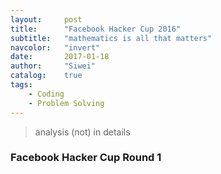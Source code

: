 ```yaml
---
layout:     post
title:      "Facebook Hacker Cup 2016"
subtitle:   "mathematics is all that matters"
navcolor:   "invert"
date:       2017-01-18
author:     "Siwei"
catalog:    true
tags:
    - Coding
    - Problem Solving
---
```



> analysis (not) in details


### Facebook Hacker Cup Round 1